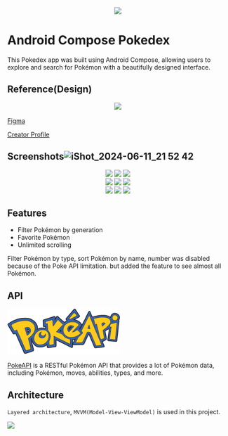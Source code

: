 <div align="center">
    <img src="https://github.com/Origogi/Origogi/assets/35194820/9e949040-9ce2-43dc-a68d-19e0eccea54e">
</div>

# Android Compose Pokedex

This Pokedex app was built using Android Compose, allowing users to explore and search for Pokémon with a beautifully designed interface.

## Reference(Design)

<div align="center">
<img src="https://github.com/Origogi/leetcode/assets/35194820/874ee8bb-336c-4278-aa52-5c6f3b578e56" width="30%">
</div>

[Figma](https://www.figma.com/community/file/1202971127473077147)

[Creator Profile](https://www.linkedin.com/in/junior-saraiva/)

## Screenshots![iShot_2024-06-11_21 52 42]()

<div align="center">
    <img src="https://github.com/Origogi/android-compose-pokedex/assets/35194820/1ac3c65c-32d6-4d24-a877-e03e1a26dbc3" width="25%">
    <img src="https://github.com/Origogi/android-compose-pokedex/assets/35194820/ba01a0e3-a5de-4757-8fd0-61848c889924" width="25%">
    <img src="https://github.com/Origogi/android-compose-pokedex/assets/35194820/c9daa5ac-481d-47fd-9f01-86994aebd9ab" width="25%">

</div>
<div align="center">
    <img src="https://github.com/Origogi/android-compose-pokedex/assets/35194820/30b1cc3c-ff05-456f-a5a5-a23a04de6723" width="25%">
    <img src="https://github.com/Origogi/android-compose-pokedex/assets/35194820/b4a822f0-1af4-4a2e-9963-4e52a9465c40" width="25%">
    <img src="https://github.com/Origogi/android-compose-pokedex/assets/35194820/3eedd2fd-1c7c-4545-91cf-6c09d78d267b" width="25%">
</div>
<div align="center">
    <img src="https://github.com/Origogi/android-compose-pokedex/assets/35194820/01c1fb3f-5a22-4590-bbe6-c1f80f6f46a4" width="25%">
    <img src="https://github.com/Origogi/android-compose-pokedex/assets/35194820/83411ad7-1fda-40e5-a622-9bb89d35a762" width="25%">
    <img src="https://github.com/Origogi/android-compose-pokedex/assets/35194820/b5a6a693-4fcb-4e9d-8da2-e5509bc41c12" width="25%">
</div>

## Features

- Filter Pokémon by generation
- Favorite Pokémon
- Unlimited scrolling

Filter Pokémon by type, sort Pokémon by name, number was disabled because of the Poke API limitation. but added the feature to see almost all Pokémon.

## API

![](https://raw.githubusercontent.com/PokeAPI/media/master/logo/pokeapi_256.png)

[PokeAPI](https://pokeapi.co/) is a RESTful Pokémon API that provides a lot of Pokémon data, including Pokémon, moves, abilities, types, and more.

## Architecture

`Layered architecture`, `MVVM(Model-View-ViewModel)` is used in this project.

<div>
    <img src="https://github.com/Origogi/Origogi/assets/35194820/7074b560-0972-4880-a591-de4b88e7996f" width="80%">
</div>
